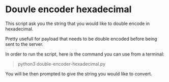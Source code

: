# Douvle encoder hexadecimal

This script ask you the string that you would like to double encode in hexadecimal.

Pretty usefull for payload that needs to be double encoded before being sent to the server.

In order to run the script, here is the command you can use from a terminal:

> python3 double-encoder-hexadecimal.py

You will be then prompted to give the string you would like to convert.
